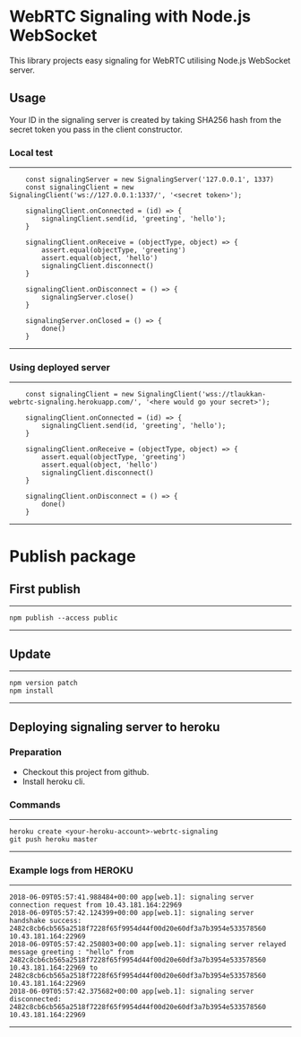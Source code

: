 # WebRTC Signaling with Node.js WebSocket

This library projects easy signaling for WebRTC utilising Node.js WebSocket server.

## Usage

Your ID in the signaling server is created by taking SHA256 hash from the secret token you pass in the client
constructor.

### Local test
---
        const signalingServer = new SignalingServer('127.0.0.1', 1337)
        const signalingClient = new SignalingClient('ws://127.0.0.1:1337/', '<secret token>');

        signalingClient.onConnected = (id) => {
            signalingClient.send(id, 'greeting', 'hello');
        }

        signalingClient.onReceive = (objectType, object) => {
            assert.equal(objectType, 'greeting')
            assert.equal(object, 'hello')
            signalingClient.disconnect()
        }

        signalingClient.onDisconnect = () => {
            signalingServer.close()
        }

        signalingServer.onClosed = () => {
            done()
        }
---

### Using deployed server

---
        const signalingClient = new SignalingClient('wss://tlaukkan-webrtc-signaling.herokuapp.com/', '<here would go your secret>');

        signalingClient.onConnected = (id) => {
            signalingClient.send(id, 'greeting', 'hello');
        }

        signalingClient.onReceive = (objectType, object) => {
            assert.equal(objectType, 'greeting')
            assert.equal(object, 'hello')
            signalingClient.disconnect()
        }

        signalingClient.onDisconnect = () => {
            done()
        }
---

# Publish package

## First publish

---
    npm publish --access public
---

## Update

---
    npm version patch
    npm install
---

## Deploying signaling server to heroku

### Preparation 

* Checkout this project from github.
* Install heroku cli.

### Commands

---
    heroku create <your-heroku-account>-webrtc-signaling
    git push heroku master
---

### Example logs from HEROKU

---
    2018-06-09T05:57:41.988484+00:00 app[web.1]: signaling server connection request from 10.43.181.164:22969
    2018-06-09T05:57:42.124399+00:00 app[web.1]: signaling server handshake success: 2482c8cb6cb565a2518f7228f65f9954d44f00d20e60df3a7b3954e533578560 10.43.181.164:22969
    2018-06-09T05:57:42.250803+00:00 app[web.1]: signaling server relayed message greeting : "hello" from 2482c8cb6cb565a2518f7228f65f9954d44f00d20e60df3a7b3954e533578560 10.43.181.164:22969 to 2482c8cb6cb565a2518f7228f65f9954d44f00d20e60df3a7b3954e533578560 10.43.181.164:22969
    2018-06-09T05:57:42.375682+00:00 app[web.1]: signaling server disconnected: 2482c8cb6cb565a2518f7228f65f9954d44f00d20e60df3a7b3954e533578560 10.43.181.164:22969
---
